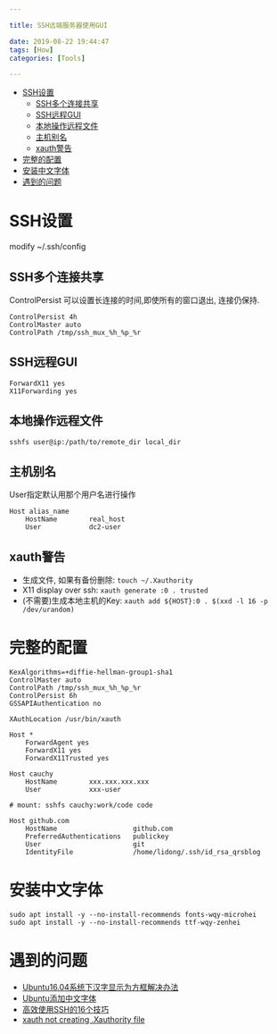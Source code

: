 ```yaml
---

title: SSH远端服务器使用GUI

date: 2019-08-22 19:44:47
tags: [How]
categories: [Tools]

---
```


<!-- vim-markdown-toc GFM -->

* [SSH设置](#ssh设置)
    * [SSH多个连接共享](#ssh多个连接共享)
    * [SSH远程GUI](#ssh远程gui)
    * [本地操作远程文件](#本地操作远程文件)
    * [主机别名](#主机别名)
    * [xauth警告](#xauth警告)
* [完整的配置](#完整的配置)
* [安装中文字体](#安装中文字体)
* [遇到的问题](#遇到的问题)

<!-- vim-markdown-toc -->

<!-- more -->

# SSH设置

modify ~/.ssh/config

## SSH多个连接共享

ControlPersist 可以设置长连接的时间,即使所有的窗口退出, 连接仍保持.

```
ControlPersist 4h
ControlMaster auto
ControlPath /tmp/ssh_mux_%h_%p_%r
```

## SSH远程GUI

```
ForwardX11 yes
X11Forwarding yes
```

## 本地操作远程文件

```shell
sshfs user@ip:/path/to/remote_dir local_dir
```

## 主机别名

User指定默认用那个用户名进行操作

```
Host alias_name
    HostName        real_host
    User            dc2-user
```

## xauth警告

- 生成文件, 如果有备份删除: `touch ~/.Xauthority`
- X11 display over ssh: `xauth generate :0 . trusted`
- (不需要)生成本地主机的Key:  `xauth add ${HOST}:0 . $(xxd -l 16 -p /dev/urandom)`

# 完整的配置

```
KexAlgorithms=+diffie-hellman-group1-sha1
ControlMaster auto
ControlPath /tmp/ssh_mux_%h_%p_%r
ControlPersist 6h
GSSAPIAuthentication no

XAuthLocation /usr/bin/xauth

Host *
    ForwardAgent yes
    ForwardX11 yes
    ForwardX11Trusted yes

Host cauchy
    HostName        xxx.xxx.xxx.xxx
    User            xxx-user

# mount: sshfs cauchy:work/code code

Host github.com
    HostName                   github.com
    PreferredAuthentications   publickey
    User                       git
    IdentityFile               /home/lidong/.ssh/id_rsa_qrsblog
```

# 安装中文字体

```shell
sudo apt install -y --no-install-recommends fonts-wqy-microhei
sudo apt install -y --no-install-recommends ttf-wqy-zenhei
```


# 遇到的问题

- [Ubuntu16.04系统下汉字显示为方框解决办法][1]
- [Ubuntu添加中文字体][2]
- [高效使用SSH的16个技巧][3]
- [xauth not creating .Xauthority file][4]


[1]: https://www.cnblogs.com/zlslch/p/6971112.html
[2]: https://www.cnblogs.com/Jimc/p/10302267.html
[3]: http://www.linuxboy.net/yunweigl/131467.html
[4]: https://superuser.com/questions/806637/xauth-not-creating-xauthority-file
